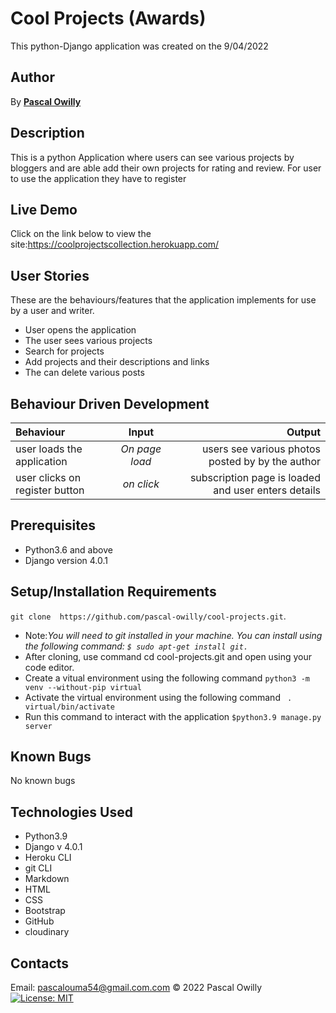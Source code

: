 # Cool Projects (Awards)

This python-Django application was created on the 9/04/2022

 ## Author
 By **[Pascal Owilly](https://github.com/Pascal-Owilly)**

## Description
This is a python Application where users can see various projects by bloggers and are able add their own projects for rating and review. 
For user to use the application they have to register

## Live Demo
Click on the link below to view the site:https://coolprojectscollection.herokuapp.com/

## User Stories
These are the behaviours/features that the application implements for use by a user and writer.

* User opens the application
* The user sees various projects 
* Search for projects
* Add projects and their descriptions and links
* The can delete various posts

## Behaviour Driven Development
| Behaviour | Input | Output |
| :---------------- | :---------------: | ------------------: |
| user loads the application | *On page load* | users see various photos posted by by the author |
| user clicks on register button | *on click* | subscription page is loaded and user enters details| writer clicks on delete photo he creates | *on page load* | the photo is deleted|

## Prerequisites
* Python3.6 and above
* Django version 4.0.1

## Setup/Installation Requirements
`git clone  https://github.com/pascal-owilly/cool-projects.git`. 
* Note:<em>You will need to git installed in your machine. You can install using the following command: `$ sudo apt-get install git.`</em>
* After cloning, use command cd cool-projects.git and open using your code editor. 
* Create a vitual environment using the following command `python3 -m venv --without-pip virtual`
* Activate the virtual environment using the following command ` . virtual/bin/activate`
* Run this command  to interact with the application `$python3.9 manage.py server`


## Known Bugs

No known bugs

## Technologies Used
- Python3.9
- Django v 4.0.1
- Heroku CLI
- git CLI
- Markdown
- HTML
- CSS
- Bootstrap
- GitHub
- cloudinary
## Contacts
Email: pascalouma54@gmail.com.com
&#169; 2022 Pascal Owilly
[![License: MIT](https://img.shields.io/badge/License-MIT-yellow.svg)](https://opensource.org/licenses/MIT)